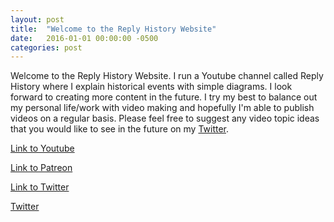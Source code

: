 ```yaml
---
layout: post
title:  "Welcome to the Reply History Website"
date:   2016-01-01 00:00:00 -0500
categories: post
---
```

Welcome to the Reply History Website. I run a Youtube channel called Reply History where I explain historical events with simple diagrams. I look forward to creating more content in the future. I try my best to balance out my personal life/work with video making and hopefully I'm able to publish videos on a regular basis. Please feel free to suggest any video topic ideas that you would like to see in the future on my [Twitter].

[Link to Youtube]

[Link to Youtube]: https://www.youtube.com/ReplyHistory

[Link to Patreon]

[Link to Patreon]: https://www.patreon.com/ReplyHistory

[Link to Twitter]

[Link to Twitter]: https://www.twitter.com/ReplyHistory

[Twitter]

[Twitter]: https://www.twitter.com/ReplyHistory
